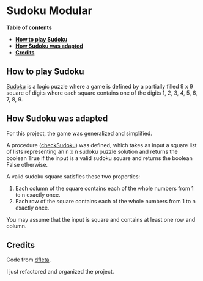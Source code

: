 # Sudoku Modular

**Table of contents**

-   [**How to play Sudoku**](#how-to-play-sudoku)
-   [**How Sudoku was adapted**](#how-sudoku-was-adapted)
-   [**Credits**](#credits)

## How to play Sudoku

[Sudoku](http://en.wikipedia.org/wiki/Sudoku) is a logic puzzle where a game is defined by a partially filled 9 x 9 square of digits where each square contains one of the digits 1, 2, 3, 4, 5, 6, 7, 8, 9.

## How Sudoku was adapted

For this project, the game was generalized and simplified.

A procedure ([checkSudoku](https://github.com/ncocana/sudoku-modular/blob/main/src/checkSudoku.py)) was defined, which takes as input a square list of lists representing an n x n sudoku puzzle solution and returns the boolean True if the input is a valid sudoku square and returns the boolean False otherwise.

A valid sudoku square satisfies these two properties:

1. Each column of the square contains each of the whole numbers from 1 to n exactly once.
2. Each row of the square contains each of the whole numbers from 1 to n exactly once.

You may assume that the input is square and contains at least one row and column.

## Credits

Code from [dfleta](https://github.com/dfleta/Python_ejercicios/tree/master/Procedimental/Unidad_3_%20Listas_y_%20operaciones_sobre_listas/problem_set_3/sudoku).  

I just refactored and organized the project.
